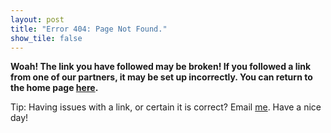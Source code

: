 ```yaml
---
layout: post
title: "Error 404: Page Not Found."
show_tile: false
---
```


**Woah! The link you have followed may be broken! If you followed a link from one of our partners, it may be set up incorrectly. You can return to the home page [here](https://wowzatm.me).**

Tip: Having issues with a link, or certain it is correct? Email [me](mailto:jay+support@wowzatm.me). Have a nice day!
